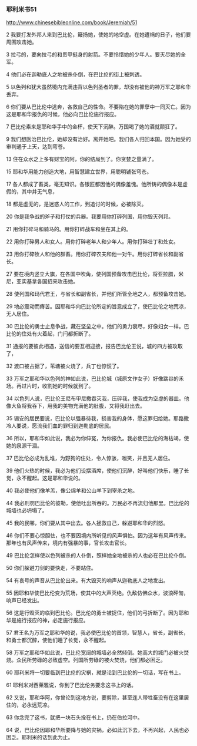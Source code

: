 ### 耶利米书51
http://www.chinesebibleonline.com/book/Jeremiah/51

2
我要打发外邦人来到巴比伦，簸扬她，使她的地空虚。在她遭祸的日子，他们要周围攻击她。

3
拉弓的，要向拉弓的和贯甲挺身的射箭。不要怜惜她的少年人。要灭尽她的全军。

4
他们必在迦勒底人之地被杀仆倒，在巴比伦的街上被刺透。

5
以色列和犹大虽然境内充满违背以色列圣者的罪，却没有被他的神万军之耶和华丢弃。

6
你们要从巴比伦中逃奔，各救自己的性命。不要陷在她的罪孽中一同灭亡。因为这是耶和华报仇的时候，他必向巴比伦施行报应。

7
巴比伦素来是耶和华手中的金杯，使天下沉醉。万国喝了她的酒就颠狂了。

9
我们想医治巴比伦，她却没有治好。离开她吧。我们各人归回本国。因为她受的审判通于上天，达到穹苍。

13
住在众水之上多有财宝的阿，你的结局到了。你贪婪之量满了。

15
耶和华用能力创造大地，用智慧建立世界，用聪明铺张穹苍。

17
各人都成了畜类，毫无知识。各银匠都因他的偶像羞愧。他所铸的偶像本是虚假的，其中并无气息，

18
都是虚无的，是迷惑人的工作，到追讨的时候，必被除灭。

20
你是我争战的斧子和打仗的兵器。我要用你打碎列国，用你毁灭列邦。

21
用你打碎马和骑马的。用你打碎战车和坐在其上的。

22
用你打碎男人和女人。用你打碎老年人和少年人。用你打碎壮丁和处女。

23
用你打碎牧人和他的群畜。用你打碎农夫和他一对牛。用你打碎省长和副省长。

27
要在境内竖立大旗，在各国中吹角，使列国预备攻击巴比伦，将亚拉腊，米尼，亚实基拿各国招来攻击她。

28
使列国和玛代君王，与省长和副省长，并他们所管全地之人，都预备攻击她。

29
地必震动而瘠苦。因耶和华向巴比伦所定的旨意成立了，使巴比伦之地荒凉，无人居住。

30
巴比伦的勇士止息争战，藏在坚垒之中。他们的勇力衰尽，好像妇女一样。巴比伦的住处有火着起，门闩都折断了。

31
通报的要彼此相遇，送信的要互相迎接，报告巴比伦王说，城的四方被攻取了，

32
渡口被占据了，苇塘被火烧了，兵丁也惊慌了。

33
万军之耶和华以色列的神如此说，巴比伦城（城原文作女子）好像踹谷的禾场。再过片时，收割她的时候就到了。

34
以色列人说，巴比伦王尼布甲尼撒吞灭我，压碎我，使我成为空虚的器皿。他像大鱼将我吞下，用我的美物充满他的肚腹，又将我赶出去。

35
锡安的居民要说，巴比伦以强暴待我，损害我的身体，愿这罪归给她。耶路撒冷人要说，愿流我们血的罪归到迦勒底的居民。

36
所以，耶和华如此说，我必为你伸冤，为你报仇。我必使巴比伦的海枯竭，使她的泉源干涸。

37
巴比伦必成为乱堆，为野狗的住处，令人惊骇，嗤笑，并且无人居住。

39
他们火热的时候，我必为他们设摆酒席，使他们沉醉，好叫他们快乐，睡了长觉，永不醒起。这是耶和华说的。

40
我必使他们像羊羔，像公绵羊和公山羊下到宰杀之地。

44
我必刑罚巴比伦的彼勒，使他吐出所吞的。万民必不再流归他那里。巴比伦的城墙也必坍塌了。

45
我的民哪，你们要从其中出去。各人拯救自己，躲避耶和华的烈怒。

46
你们不要心惊胆怯，也不要因境内所听见的风声惧怕。因为这年有风声传来。那年也有风声传来，境内有强暴的事，官长攻击官长。

49
巴比伦怎样使以色列被杀的人仆倒，照样她全地被杀的人也必在巴比伦仆倒。

50
你们躲避刀剑的要快走，不要站住。

54
有哀号的声音从巴比伦出来。有大毁灭的响声从迦勒底人之地发出。

55
因耶和华使巴比伦变为荒场，使其中的大声灭绝。仇敌仿佛众水，波浪砰訇，响声已经发出。

56
这是行毁灭的临到巴比伦。巴比伦的勇士被捉住，他们的弓折断了。因为耶和华是施行报应的神，必定施行报应。

57
君王名为万军之耶和华的说，我必使巴比伦的首领，智慧人，省长，副省长，和勇士都沉醉，使他们睡了长觉，永不醒起。

58
万军之耶和华如此说，巴比伦宽阔的城墙必全然倾倒。她高大的城门必被火焚烧。众民所劳碌的必致虚空。列国所劳碌的被火焚烧，他们都必困乏。

60
耶利米将一切要临到巴比伦的灾祸，就是论到巴比伦的一切话，写在书上。

61
耶利米对西莱雅说，你到了巴比伦务要念这书上的话。

62
又说，耶和华阿，你曾论到这地方说，要剪除，甚至连人带牲畜没有在这里居住的，必永远荒凉。

63
你念完了这书，就把一块石头拴在书上，扔在伯拉河中。

64
说，巴比伦因耶和华所要降与她的灾祸，必如此沉下去，不再兴起，人民也必困乏。耶利米的话到此为止。
